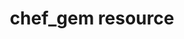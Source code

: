 ---
resource_reference: true
resources_common_guards: true
resources_common_notification: true
resources_common_properties: true
title: chef_gem resource
resource: chef_gem
aliases:
- "/resource_chef_gem.html"
menu:
  infra:
    title: chef_gem
    identifier: chef_infra/cookbook_reference/resources/chef_gem chef_gem
    parent: chef_infra/cookbook_reference/resources
resource_description_list:
- markdown: |-
    Use the **chef_gem** resource to install a gem only for the instance of Ruby that is dedicated to the chef-client.
    When a gem is installed from a local file, it must be added to the node using the **remote_file** or **cookbook_file** resources.

    The **chef_gem** resource works with all of the same properties and options as the **gem_package** resource, but does not
    accept the `gem_binary` property because it always uses the `CurrentGemEnvironment` under which the `chef-client` is
    running. In addition to performing actions similar to the **gem_package** resource, the **chef_gem** resource does the
    following:
    - Runs its actions immediately, before convergence, allowing a gem to be used in a recipe immediately after it is installed.
    - Runs `Gem.clear_paths` after the action, ensuring that gem is aware of changes so that it can be required immediately after it is installed.
- warning:
    markdown: |-
      The **chef_gem** and **gem_package** resources are both used to install Ruby gems. For any machine on which Chef Infra Client is
      installed, there are two instances of Ruby. One is the standard, system-wide instance of Ruby and the other is a dedicated instance that is
      available only to Chef Infra Client.
      Use the **chef_gem** resource to install gems into the instance of Ruby that is dedicated to Chef Infra Client.
      Use the **gem_package** resource to install all other gems (i.e. install gems system-wide).
syntax_full_code_block: |-
  chef_gem 'name' do
    clear_sources               true, false
    gem_binary                  String
    include_default_source      true, false
    options                     String, Hash, Array
    package_name                String
    source                      String, Array
    timeout                     String, Integer
    version                     String
    action                      Symbol # defaults to :install if not specified
  end
syntax_properties_list:
syntax_full_properties_list:
- "`chef_gem` is the resource."
- "`name` is the name given to the resource block."
- "`action` identifies which steps Chef Infra Client will take to bring the node into
  the desired state."
- "`clear_sources`, `gem_binary`, `include_default_source`, `options`, `package_name`,
  `source`, `timeout`, and `version` are the properties available to this resource."
actions_list:
  :install:
    markdown: Default. Install a gem. If a version is specified, install the specified
      version of the gem.
  :nothing:
    shortcode: resources_common_actions_nothing.md
  :purge:
    markdown: Purge a gem. This action typically removes the configuration files as
      well as the gem.
  :reconfig:
    markdown: Reconfigure a gem. This action requires a response file.
  :remove:
    markdown: Remove a gem.
  :upgrade:
    markdown: Install a gem and/or ensure that a gem is the latest version.
properties_list:
- property: clear_sources
  ruby_type: true, false
  required: false
  default_value: 'false'
  description_list:
  - markdown: Set to `true` to download a gem from the path specified by the `source`
      property (and not from RubyGems).
- property: gem_binary
  ruby_type: String
  required: false
  default_value: The `gem` binary included with Chef Infra Client.
  description_list:
  - markdown: The path of a gem binary to use for the installation. By default, the
      same version of Ruby that is used by Chef Infra Client will be used.
- property: include_default_source
  ruby_type: true, false
  required: false
  new_in: '13.0'
  description_list:
  - markdown: Set to `false` to not include `Chef::Config[:rubygems_url]` in the sources.
- property: options
  ruby_type: String, Hash, Array
  required: false
  description_list:
  - markdown: Options for the gem install, either a Hash or a String. When a hash
      is given, the options are passed to `Gem::DependencyInstaller.new`, and the
      gem will be installed via the gems API. When a String is given, the gem will
      be installed by shelling out to the gem command. Using a Hash of options with
      an explicit gem_binary will result in undefined behavior.
- property: package_name
  ruby_type: String
  required: false
  description_list:
  - markdown: An optional property to set the package name if it differs from the
      resource block's name.
- property: source
  ruby_type: String, Array
  required: false
  description_list:
  - markdown: Optional. The URL, or list of URLs, at which the gem package is located.
      This list is added to the source configured in `Chef::Config[:rubygems_url]`
      (see also include_default_source) to construct the complete list of rubygems
      sources. Users in an 'airgapped' environment should set Chef::Config[:rubygems_url]
      to their local RubyGems mirror.
- property: timeout
  ruby_type: String, Integer
  required: false
  description_list:
  - markdown: The amount of time (in seconds) to wait before timing out.
- property: version
  ruby_type: String
  required: false
  description_list:
  - markdown: The version of a package to be installed or upgraded.
examples: |
  **Compile time vs. converge time installation of gems**

  To install a gem while Chef Infra Client is configuring the node (the converge phase), set the `compile_time` property to `false`:
  ```ruby
  chef_gem 'loofah' do
    compile_time false
    action :install
  end
  ```

  To install a gem while the resource collection is being built (the compile phase), set the `compile_time` property to `true`:
  ```ruby
  chef_gem 'loofah' do
    compile_time true
    action :install
  end
  ```

  **Install MySQL gem into Chef Infra Client***
  ```ruby
  apt_update

  build_essential 'install compilation tools' do
    compile_time true
  end

  chef_gem 'mysql'
  ```
---